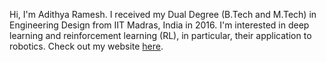Hi, I'm Adithya Ramesh. I received my Dual Degree (B.Tech and M.Tech) in Engineering Design from IIT Madras, India in 2016. 
I'm interested in deep learning and reinforcement learning (RL), in particular, their application to robotics.  Check out my website [here](https://adi3e08.github.io/).
<!---
adi3e08/adi3e08 is a ✨ special ✨ repository because its `README.md` (this file) appears on your GitHub profile.
You can click the Preview link to take a look at your changes.
--->
